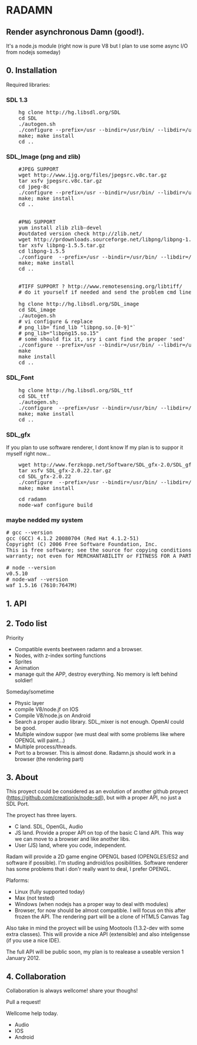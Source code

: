 # RADAMN
## Render asynchronous Damn (good!).

It's a node.js module (right now is pure V8 but I plan to use some async I/O from nodejs someday)

## 0. Installation

Required libraries:
### SDL 1.3
<pre>    hg clone http://hg.libsdl.org/SDL
    cd SDL
    ./autogen.sh
    ./configure --prefix=/usr --bindir=/usr/bin/ --libdir=/usr/lib/
    make; make install
    cd ..</pre>

### SDL_Image (png and zlib)
<pre>    #JPEG SUPPORT
    wget http://www.ijg.org/files/jpegsrc.v8c.tar.gz
    tar xsfv jpegsrc.v8c.tar.gz
    cd jpeg-8c
    ./configure --prefix=/usr --bindir=/usr/bin/ --libdir=/usr/lib/
    make; make install
    cd ..


    #PNG SUPPORT
    yum install zlib zlib-devel
    #outdated version check http://zlib.net/
    wget http://prdownloads.sourceforge.net/libpng/libpng-1.5.5.tar.gz?download
    tar xsfv libpng-1.5.5.tar.gz
    cd libpng-1.5.5
    ./configure  --prefix=/usr --bindir=/usr/bin/ --libdir=/usr/lib/
    make; make install
    cd ..


    #TIFF SUPPORT ? http://www.remotesensing.org/libtiff/
    # do it yourself if needed and send the problem cmd lines :)

    hg clone http://hg.libsdl.org/SDL_image
    cd SDL_image
    ./autogen.sh
    # vi configure & replace
    # png_lib=`find_lib "libpng.so.[0-9]"`
    # png_lib="libpng15.so.15"
    # some should fix it, sry i cant find the proper 'sed'
    ./configure --prefix=/usr --bindir=/usr/bin/ --libdir=/usr/lib/
    make
    make install
    cd ..</pre>

### SDL_Font
<pre>    hg clone http://hg.libsdl.org/SDL_ttf
    cd SDL_ttf
    ./autogen.sh;
    ./configure  --prefix=/usr --bindir=/usr/bin/ --libdir=/usr/lib/
    make; make install
    cd ..</pre>

### SDL_gfx
If you plan to use software renderer, I dont know If my plan is to suppor it myself right now...
<pre>    wget http://www.ferzkopp.net/Software/SDL_gfx-2.0/SDL_gfx-2.0.22.tar.gz
    tar xsfv SDL_gfx-2.0.22.tar.gz
    cd SDL_gfx-2.0.22
    ./configure  --prefix=/usr --bindir=/usr/bin/ --libdir=/usr/lib/
    make; make install</pre>

<pre>    cd radamn
    node-waf configure build</pre>


### maybe nedded my system

<pre># gcc --version
gcc (GCC) 4.1.2 20080704 (Red Hat 4.1.2-51)
Copyright (C) 2006 Free Software Foundation, Inc.
This is free software; see the source for copying conditions.  There is NO
warranty; not even for MERCHANTABILITY or FITNESS FOR A PARTICULAR PURPOSE.

# node --version
v0.5.10
# node-waf --version
waf 1.5.16 (7610:7647M)</pre>

## 1. API

## 2. Todo list

Priority

* Compatible events beetween radamn and a browser.
* Nodes, with z-index sorting functions
* Sprites
* Animation
* manage quit the APP, destroy everything. No memory is left behind soldier!

Someday/sometime

* Physic layer
* compile V8/node.jf on IOS
* Compile V8/node.js on Android
* Search a proper audio library. SDL_mixer is not enough. OpenAl could be good.
* Multiple window suppor (we must deal with some problems like where OPENGL will paint...)
* Multiple process/threads.
* Port to a browser. This is almost done. Radamn.js should work in a browser (the rendering part)


## 3. About

This proyect could be considered as an evolution of another github proyect (https://github.com/creationix/node-sdl), but with a proper API, no just a SDL Port.

The proyect has three layers.

* C land. SDL, OpenGL, Audio
* JS land. Provide a proper API on top of the basic C land API. This way we can move to a browser and like another libs.
* User (JS) land, where you code, independent.

Radam will provide a 2D game engine OPENGL based (OPENGLES/ES2 and software if possible). I'm studing android/ios posibilities.
Software renderer has some problems that i don'r really want to deal, I prefer OPENGL.

Plaforms:

* Linux (fully supported today)
* Max (not tested)
* Windows (when nodejs has a proper way to deal with modules)
* Browser, for now should be almost compatible. I will focus on this after frozen the API. The rendering part will be a clone of HTML5 Canvas Tag

Also take in mind the proyect will be using Mootools (1.3.2-dev with some extra classes). This will provide a nice API (extensible) and also inteligensse (if you use a nice IDE).

The full API will be public soon, my plan is to realease a useable version 1 January 2012.


## 4. Collaboration

Collaboration is always wellcome! share your thoughs!

Pull a request!

Wellcome help today.

* Audio
* IOS
* Android